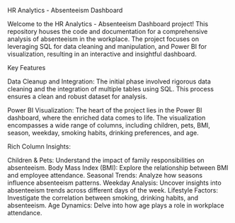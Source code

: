 
HR Analytics - Absenteeism Dashboard

Welcome to the HR Analytics - Absenteeism Dashboard project! This repository houses the code and documentation for a comprehensive analysis of absenteeism in the workplace. The project focuses on leveraging SQL for data cleaning and manipulation, and Power BI for visualization, resulting in an interactive and insightful dashboard.

Key Features

Data Cleanup and Integration: The initial phase involved rigorous data cleaning and the integration of multiple tables using SQL. This process ensures a clean and robust dataset for analysis.

Power BI Visualization: The heart of the project lies in the Power BI dashboard, where the enriched data comes to life. The visualization encompasses a wide range of columns, including children, pets, BMI, season, weekday, smoking habits, drinking preferences, and age.

Rich Column Insights:

Children & Pets: Understand the impact of family responsibilities on absenteeism.
Body Mass Index (BMI): Explore the relationship between BMI and employee attendance.
Seasonal Trends: Analyze how seasons influence absenteeism patterns.
Weekday Analysis: Uncover insights into absenteeism trends across different days of the week.
Lifestyle Factors: Investigate the correlation between smoking, drinking habits, and absenteeism.
Age Dynamics: Delve into how age plays a role in workplace attendance.
